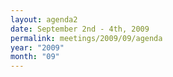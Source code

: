 ```yaml
---
layout: agenda2
date: September 2nd - 4th, 2009
permalink: meetings/2009/09/agenda
year: "2009"
month: "09"
---
```

